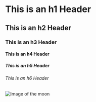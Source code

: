 # This is an h1 Header
## This is an h2 Header
### This is an h3 Header
#### This is an h4 Header
##### This is an h5 Header
###### This is an h6 Header
![Image of the moon](https://www.pexels.com/photo/photo-of-moon-47367)
